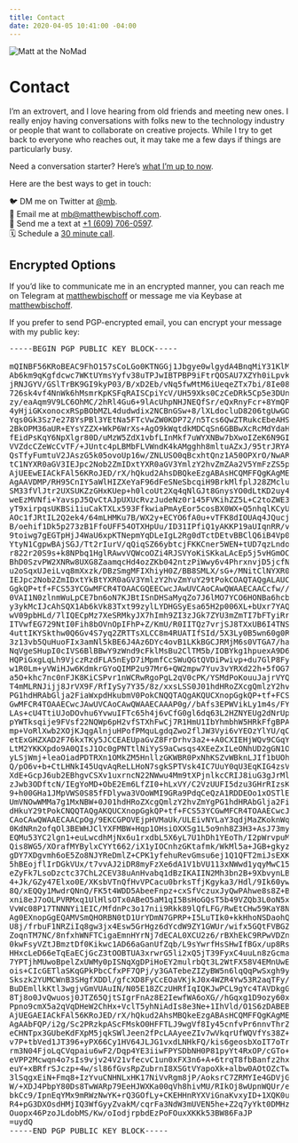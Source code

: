 ```yaml
---
title: Contact
date: 2020-04-05 10:41:00 -04:00
---
```


![Matt at the NoMad](/uploads/nomad.jpeg)

# Contact

I’m an extrovert, and I love hearing from old friends and meeting new ones. I really enjoy having conversations with folks new to the technology industry or people that want to collaborate on creative projects. While I try to get back to everyone who reaches out, it may take me a few days if things are particularly busy.

Need a conversation starter? Here’s [what I’m up to now](https://matthewbischoff.com/now/).

Here are the best ways to get in touch:

🐦  DM me on Twitter at [@mb](https://twitter.com/mb).  
📧  Email me at [mb@matthewbischoff.com](mailto:mb@matthewbischoff.com).  
📲  Send me a text at <a href="tel:+16097060597">+1 (609) 706-0597</a>.  
🗓  Schedule a [30 minute call](https://calendly.com/matthewbischoff/30-minute-call).  

## Encrypted Options

If you’d like to communicate me in an encrypted manner, you can reach me on Telegram at [matthewbischoff](http://t.me/matthewbischoff) or message me via Keybase at [matthewbischoff](https://keybase.io/matthewbischoff).

If you prefer to send PGP-encrypted email, you can encrypt your message with my public key:

<pre>
-----BEGIN PGP PUBLIC KEY BLOCK-----

mQINBF56KRoBEAC9FhO157sCoLGo0KTNGGj1Jbgye0wlgydA4BnqMiY31KlMIC5i
Ab6km9qKgfdcwc7WKtUYmsYyfv38uTPJwIBTPBP9iFtrQOSAU7XZYh0iLpvklyJo
jRNJGYV/GSlTrBK9GI9kyP03/B/xD2Eb/vNq5fwMtM6iUeqeZTx7bi/8Ie08Zzdn
726sk4vf4NnWk6hMsmrKpKSFqRAISCpiYcV/UH59Xks0CzCeDRk5Cp5e3DUnMlc+
zy/eaAqm9V9LC6OhMC/2hRl4Gu6+9lAcUhpNHJNEQfSr/eQxRnyFcr+8YmQPusBY
4yHjiGKxonocxRSpBObMZL4dudwdix2NCBnGSw+8/lXLdocluD8206tgUwGOiOYb
Yqs0Gk3Sz7e278YsPBl3YEtNa5FTcVwZW0KDP72/n5Tcs6QwZTRukcEbeAHS8Q24
2BkOPM36aUR+EYsYZZX+WkP6WrXs+AgO9kWqtdkMDCqSn6GBBwXcRcMdYdaHnxlZ
fEidPsKqY6NpXlgr80D/uMzW5ZdX1vbfLInMkf7uWYXNBw7bXwoIZeK6N9GIRjb2
VVZdcCZeWcCvTF/+JUntc4pLBMbFLVWndK4kAMgghh8mltuAZxJ/95trJRYAe/jg
QsTfyFumtuV2JAszG5k05ovoUp16w/ZNLUSO0qBcxhtQnz1A50OPXrO/NwARAQAB
tC1NYXR0aGV3IEJpc2Nob2ZmIDxtYXR0aGV3YmlzY2hvZmZAa2V5YmFzZS5pbz6J
AjUEEwEIACkFAl56KRoJED/rX/hQkud2AhsDBQkeEzgABAsHCQMFFQgKAgMEFgAB
AgAAVDMP/RH95CnIY5aWlHIZXeYaF96dFeSNeSbcqiH9BrkMlfplJ28ZMcluid8J
SM33fVlJtr2UXSUKZzGHxKUep+h0lcoUt2Xq4qNlGJt8GnysYO0dLtKD2uy4NLWr
weEzMVNfi+YavspJ5QvCtAJpUXUcRvzJudeNz0r145FVKihZZ5L+C2toZWE3UaU0
yT9xirpqsUKBSi1iuCakTXLx593FfkwiaPmAyEor5cosBX0WX+Q5nhqlKCyUsE+F
AOc1fJRtIL2Q2ek4/64mLHMKu7B/WX2y+ECYO6fA0u+vTFK8dIOUAq4JQucjA5yB
B/oehif1Dk5p273zB1FfoUFF54OTXHpUu/ID31IPfiQ1yAKKP19aUIqnRR/vWOZR
9toiwg7gEGTpHjJ4WaU6xpKTNepmYqDLeIgL2Rg0dTctDEtvBBClQ6iB4Vp0ev+e
YtyN1CgpwBAjSGJ/Tt2rIurV/qQiqSZ66ybtcjFKKCner5WEN+tUD7qzLndoAuhr
r822r20S9s+k8NPbq1HglRAwvVQWcoOZi4RJSVYoKiSKkaLAcEp5j5vHGmOCFXL8
BhD0SzvPW2XNRw8UXG8ZaamqcHd4ozZKb042ntzPiWwy6v4PhrxnvjD5jcfN6v9E
u2oSqxUJeiLvq8mXxzk/DBzSmgMFIXhiyH0Z/BB8SMLX/sG+/MNitClNYXR0aGV3
IEJpc2Nob2ZmIDxtYkBtYXR0aGV3YmlzY2hvZmYuY29tPokCOAQTAQgALAUCXnop
GgkQP+tf+FCS53YCGwMFCR4TOAACGQEECwcJAwUVCAoCAwQWAAECAACcfw//WF3l
0VAI1N0zlnmWuLpCE7bn6oN7KJBtISnDHSaMyqZo7J6lMO7YCO6HONBa6hcb1btF
y3ykMcIJcAhSQX1Ab6kVk83Txt99zylLYDHGSyEsa65H2p006XL+bUxr7YAQqHsX
wV09pbHLd/7lIQECpMz7XeSRMkyJX7hImh9ZI3zJGk7ZYU3mZmTI7bFTyiRrFqae
ITVwfEG729NtI0Fih8bOVnOpIFhP+Z/KmU/R0IITQz7vrjSJ8TXxUB6I4TNSHxml
4uttIKYSkthw0Q6Gv4S7yq2ZRTTsXLCC8m4RUATIfSId/5X3Ly0B5wn60g0RtHRv
3z13vb5QuHuoFIx3amNl5kBE6J4Az6DYc4ovB1LKkBGCJRMjM6s0VTGA7/haA19w
NqVgeSHupI0cIVS6BlBBwY9zWnd9cFklMsBu2ClTM5b/IOBYkg1hpuexA9D6IJtL
HQPiGxgLqLh9VjczRzdFLA5nEyD7iMpmfCcSWuQGtQVDiPwivp+du7GlP8FyRzr5
w1R0Lm+yVWiHJw6KdmkrGYoQIMP2u97Mr6+QW2mpw7Yuv3vYRXd22h+5fOG7ljRd
a5O+khc7nc0nFJK8KiCSPvr1nWCRwRgoPgL2qV0cPK/YSMdPoKouuJajrVYQ0QKa
T4mMLRNJijj8JrVX9F/RfIySy7Y35/8z/xxsLSS0J01hdHRoZXcgQmlzY2hvZmYg
PG1hdHRAbGlja2FiaWxpdHkubmV0PokCNQQTAQgAKQUCXnopGgkQP+tf+FCS53YC
GwMFCR4TOAAECwcJAwUVCAoCAwQWAAECAAAP0g//bAfs3EPWVikLy1m4s/FYcYXB
LAs+cU4TtiUJoDOvhu6YvwuIFTc65h4j6vCfG0gl6dq63L2HZNYEUg2dNrUp4a0A
pYWTksqije9FVsf22NQWp6pH2vfSTXhFwCj7R1HmU1IbYhmbhW5HRkFfgBPAmq6B
mp+VoRlXwb2XOjKJqgAlnjuHPofPMquLgdqZwo2flJW3Vyi6vYEOzYlYU/qCVly1
etExGHZXAD2F76kxTKy5JCCEAEUpaGvZ8FrDrhv3a2++A0CXIEHjWQv9CGqYHaNL
LtM2YKKXpdo9A0QIsJ1Oc0gPNTtlNiYyS9aCwsqs4XEeZxILeONhUD2gGN1ONoUI
yLSjWmj+leaOiadPDTRXn1OMkZM5HnllzGKWBR0PxNhKSZvWBknLJIf1bUOhi+Ws
Q/pO6v+b+CtLHNkI45UqvAqReLLHoN7sgkSPTVsk4IC7UuY0qU3EqKIG4zsV9ng4
XdE+GcpJ6ub2EBhgvCSXv1uxrncN22NWwu4Mm9tXPjnlkcCRIJ8iuG3gJrMlipWT
zJwb3ODftcN/IEgYoMD+ObE2Em6LfZI0+hLxVY/C2VzUUFI5dzu3GHrRIzsKXL9g
9+h00GHa1JMpVWS0S85fFDlywa3VOoWMI9GRa9PdqCeQzA1RDDEOo1xOSTlEQj9z
UmVNOwWMMa7g1MxNBW+0J01hdHRoZXcgQmlzY2hvZmYgPG1hdHRAbGlja2FiaWxp
dHkuY29tPokCNQQTAQgAKQUCXnopGgkQP+tf+FCS53YCGwMFCR4TOAAECwcJAwUV
CAoCAwQWAAECAACpOg/9EKCGPOVEjpHVMaUk/ULEivNYLaY3qdjMaZKoknWqvWVp
0KdNRn2ofqOl3BEWHJClYXFMBW+Hqp1OHsiOXXSg1L5o9nh8Z3H3+AsJ73myxqch
EQMu53YC2lgn1+euLwcdhMjNx6u1rxdbL5X6yL7U1hDh1YEoTh/I2pWrvpuMyvYO
Qis8WG5/XOrafMYBylxCYYt662/iX1yIOCnhzGKtafmk/WkMl5a+JGB+gkyzeT45
gDY7XDgvmh6oE5Zo8NJYReDmlZ+CPK1yfehuRevGmsu6ej1Q1QFT2miJsEXKcfKd
5hBEojflIrDGkVUx/t7vvAJ2iDR8myFzXe6dA1V1bVU113xNWwd1yqyMwC15llym
eZyFk7LsoDzctc37ChL2CEV38uAnHvabq1dBzIKAIIN2Mh3bn2B+9XbvynLB4Fzv
4+Jk/GZy47Elxo0E/XKsbVTnQfHvVPCacu0brksTfjKgyka3/Hdl/9Ik60ywOEKx
8Q/xEQQy1MwdrQNnQ/FK5t4WDD5AbeeFnpz+cxSfVczuxJyQwPAhwe8s8Z+Beq6O
xni8eJ7oOLPVRMxq1UlHlsOTx0ABeO5aM1qI5BsHoGQsT5b49VZQb3L0oN5xDVwg
VvWc08P17TNNNYi1EIC/MfdnPc3o17nii9Rkk89lQfLFG/RwEtCHw59KaY8NpPi5
Ag0EXnopGgEQAMVSmQHORBN0tD1UrYDmN7GPRP+I5LuTIk0+kkHhoNSDaohQ7QS7
U8j/frbuF1NRZiIq8gw3jx4Esw5GrHgz6dYcdW9ZY1GWUr/wifx5GQtFVBGZYgV1
ZoqnTM7NC/8nfxhWNFTCigaEmnHYrNj7dECAL0XCU2z6/rBXhEkC9RPwVDZn7QkA
0kwFsyVZtJBmztDf0Kikwc1AD66aGanUfZqb/L9sYwrfHsSHwIfBGx/up8RsuDRn
HHxcLeD66eTqEaECjGcZ3tOOBTUA3xrwrG5li2xQ5jT39FyxC4uuLn8zGcmaj49s
7YPTjhMUwoBpelZxUWMy0pISNqXgDPiHoEY2mulrbQt3L2WtFX58V4EMnUwEfYyJ
ois+CIcGETlaSKqGPkPbcCfxPF7QPj/y3GATebeZIZyBW5n6lqQqPwSxgh9y+GIY
Skszk2YUMCWnB3SHgfXDDl/gfcXD8FyCcEOaVKjkJ0x4WZR4Yw53R2aqTFy/72fA
BuDEmllkKtl3wgjvGmVUAuIN/N05E18ZCzUHRfIqIQKJwPCL9gYc4TAVDkgG4ilC
8Tj8o0JvQwuosj0JTZ65QjtSIgrFnAz8E2IewfWA6oXG//hGqxg1D9ozy60xyu17
Ppno9cmX5a2qVqDHeW2ChHx+VclT5yhNiAdIs8e3Ne+1IhVld/O1S6zDABEBAAGJ
AjUEGAEIACkFAl56KRoJED/rX/hQkud2AhsMBQkeEzgABAsHCQMFFQgKAgMEFgAB
AgAAbFQP/i2g/Sc2PRzkpAScFMskO0HFFTLJ9wgVf8Iy45cnfvPr6nnvThrZZtiC
eCHNTpx3GUbeKdFXpM5jqkSWlJeen2fPcLAAyeeZIv7wVkqrUfWQVfYs38Z+ZUdc
v7P+tbVed1JT396+yPX66Cy1HV64JLJG1vxdLNHkFQ/kis6geosbXoIT7oTrK4SG
rm3N04FjoLqCVqpaiu6wF2/Dqp4YE3iiwFPYSDbNH0P81pyYt4RxOP/cGTo+UERQ
eVPP2Mcwqn4o7sIs9vjv24V21vfecvC1un0xFX3n6+A+6trqT8fbBanfz2hxCpTc
euY+xBRfrSJczp+4w/sl86fGvsRpZubrnI8XSGtVYapoXk+albw0AOtOZcTwdkMq
3lSqgxEiN+Fmq8+IzYvuCNHNLxHK17NiVvRgm8jP/AoksrC7ZRMYIe4GDVjGN/HQ
W/+XDJ4PbpY80Ds8TwWARp79EeHJWXKa00qVh8hivMU/RIkOj8wUpnWQUr/eUGCT
bkCc9/IpnEqYMx9mRWzNwYK+rQ3GOfLy+CKEHHnRYXViGnaKvxyID+1XQK0uGRRK
R4+pG3DXOsdHMjIQ3WfGyyZvakM/cqrFa3NdW3mUVEN5he+Z2q7yYkt0DMHz50KY
Ouopx46PzoJLdobMS/Kw/oIodjrpbdEzPoFOuxXKKk53BW86FaJP
=uydQ
-----END PGP PUBLIC KEY BLOCK-----
</pre>